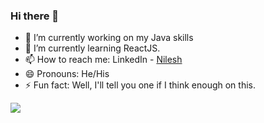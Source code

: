 ### Hi there 👋

<!--
**nilesh-05/nilesh-05** is a ✨ _special_ ✨ repository because its `README.md` (this file) appears on your GitHub profile.

- 👯 I’m looking to collaborate on ...

- 💬 Ask me about any tech stuff going on.
- 🤔 I’m looking for help with ...
Here are some ideas to get you started:
-->



- 🔭 I’m currently working on my Java skills
- 🌱 I’m currently learning ReactJS.
- 📫 How to reach me: LinkedIn - [Nilesh](https://www.linkedin.com/in/nileshsharma56) 
- 😄 Pronouns: He/His
- ⚡ Fun fact: Well, I'll tell you one if I think enough on this.
<img src="https://github-readme-stats.vercel.app/api?username=nilesh-05&&show_icons=true&title_color=ffffff&icon_color=bb2acf&text_color=daf7dc&bg_color=151515">
